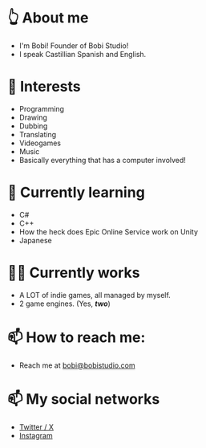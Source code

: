 # 👆 About me
- I'm Bobi! Founder of Bobi Studio!
- I speak Castillian Spanish and English.

# 👀 Interests 
- Programming
- Drawing
- Dubbing
- Translating
- Videogames
- Music
- Basically everything that has a computer involved!

# 🌱 Currently learning
- C#
- C++
- How the heck does Epic Online Service work on Unity
- Japanese

# 👨‍💻 Currently works
- A LOT of indie games, all managed by myself.
- 2 game engines. (Yes, ***two***)
  
# 📫 How to reach me:
- Reach me at [bobi@bobistudio.com](mailto:bobi@bobistudio.com)

# 📫 My social networks
- [Twitter / X](https://twitter.com/therealbobi_)
- [Instagram]([https://instagram.com/therealbobi_)
